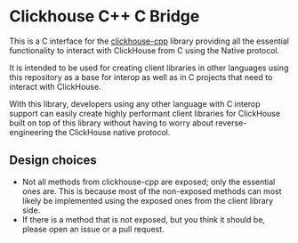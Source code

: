 Clickhouse C++ C Bridge
========================
This is a C interface for the [clickhouse-cpp](https://github.com/ClickHouse/clickhouse-cpp) library providing all
the essential functionality to interact with ClickHouse from C using the Native protocol.

It is intended to be used for creating client libraries in other languages using this repository as a base for interop
as well as in C projects that need to interact with ClickHouse.

With this library, developers using any other language with C interop support can easily create highly performant client 
libraries for ClickHouse built on top of this library without having to worry about reverse-engineering the ClickHouse 
native protocol.


## Design choices
- Not all methods from clickhouse-cpp are exposed; only the essential ones are. This is because most of the 
non-exposed methods can most likely be implemented using the exposed ones from the client library side.
- If there is a method that is not exposed, but you think it should be, please open an issue or a pull request.
